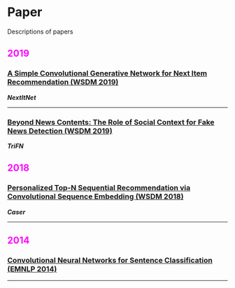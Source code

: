 # Paper
Descriptions of papers

## <span style="color: magenta">2019</span>
### [A Simple Convolutional Generative Network for Next Item Recommendation (WSDM 2019)](https://dl.acm.org/citation.cfm?id=3290975)
***NextItNet*** 
- - -
### [Beyond News Contents: The Role of Social Context for Fake News Detection (WSDM 2019)](http://www.public.asu.edu/~skai2/files/wsdm_2019_fake_news.pdf)
***TriFN***
## <span style="color: magenta">2018</span>
### [Personalized Top-N Sequential Recommendation via Convolutional Sequence Embedding (WSDM 2018)](http://www.sfu.ca/~jiaxit/resources/wsdm18caser.pdf)
***Caser***
- - -
## <span style="color: magenta">2014</span>
### [Convolutional Neural Networks for Sentence Classification (EMNLP 2014)](https://www.aclweb.org/anthology/D14-1181)
- - -
